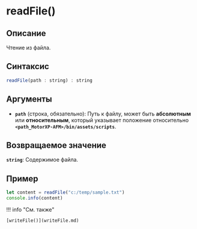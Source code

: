 # readFile()

## Описание
Чтение из файла.

## Синтаксис
```javascript
readFile(path : string) : string
``` 

## Аргументы
- **`path`** (строка, обязательно): Путь к файлу, может быть **абсолютным** или **относительным**, который указывает положение относительно **`<path_MotorXP-AFM>/bin/assets/scripts`**.

## Возвращаемое значение
**`string`**: Cодержимое файла.

## Пример
``` javascript linenums="1"
let content = readFile("c:/temp/sample.txt")
console.info(content)
``` 

!!! info "См. также"

    [writeFile()](writeFile.md)
